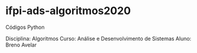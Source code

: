 # ifpi-ads-algoritmos2020

Códigos Python

Disciplina: Algoritmos
Curso: Análise e Desenvolvimento de Sistemas
Aluno: Breno Avelar
